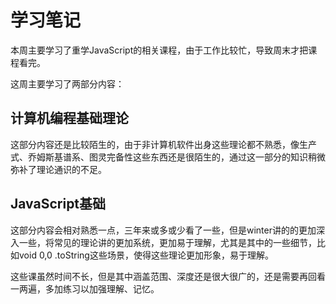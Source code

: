 # 学习笔记

 本周主要学习了重学JavaScript的相关课程，由于工作比较忙，导致周末才把课程看完。

这周主要学习了两部分内容：

## 计算机编程基础理论

这部分内容还是比较陌生的，由于非计算机软件出身这些理论都不熟悉，像生产式、乔姆斯基谱系、图灵完备性这些东西还是很陌生的，通过这一部分的知识稍微弥补了理论通识的不足。

## JavaScript基础

这部分内容会相对熟悉一点，三年来或多或少看了一些，但是winter讲的的更加深入一些，将常见的理论讲的更加系统，更加易于理解，尤其是其中的一些细节，比如void 0,0 .toString这些场景，使得这些理论更加形象，易于理解。

这些课虽然时间不长，但是其中涵盖范围、深度还是很大很广的，还是需要再回看一两遍，多加练习以加强理解、记忆。